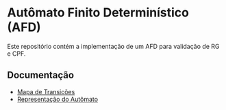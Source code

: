 # Autômato Finito Determinístico (AFD)

Este repositório contém a implementação de um AFD para validação de RG e CPF.

## Documentação

- [Mapa de Transições](docs/mapa_de_transicoes.pdf)
- [Representação do Autômato](docs/automato_desenhado.pdf)
